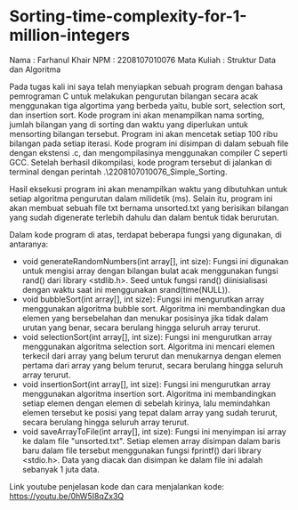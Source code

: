 # Sorting-time-complexity-for-1-million-integers

Nama : Farhanul Khair
NPM  : 2208107010076
Mata Kuliah : Struktur Data dan Algoritma

Pada tugas kali ini saya telah menyiapkan sebuah program dengan bahasa pemrograman C untuk melakukan pengurutan bilangan secara acak menggunakan tiga algortima yang berbeda yaitu, buble sort, selection sort, dan insertion sort. Kode program ini akan menampilkan nama sorting, jumlah bilangan yang di sorting dan waktu yang diperlukan untuk mensorting bilangan tersebut. Program ini akan mencetak setiap 100 ribu bilangan pada setiap iterasi. Kode program ini disimpan di dalam sebuah file dengan ekstensi .c, dan mengompilasinya menggunakan compiler C seperti GCC. Setelah berhasil dikompilasi, kode program tersebut di jalankan di terminal dengan perintah .\2208107010076_Simple_Sorting.

Hasil eksekusi program ini akan menampilkan waktu yang dibutuhkan untuk setiap algoritma pengurutan dalam milidetik (ms). Selain itu, program ini akan membuat sebuah file txt bernama unsorted.txt yang berisikan bilangan yang sudah digenerate terlebih dahulu dan dalam bentuk tidak berurutan.

Dalam kode program di atas, terdapat beberapa fungsi yang digunakan, di antaranya:

- void generateRandomNumbers(int array[], int size): Fungsi ini digunakan untuk mengisi array dengan bilangan bulat acak menggunakan fungsi rand() dari library <stdlib.h>. Seed untuk fungsi rand() diinisialisasi dengan waktu saat ini menggunakan srand(time(NULL)).
- void bubbleSort(int array[], int size): Fungsi ini mengurutkan array menggunakan algoritma bubble sort. Algoritma ini membandingkan dua elemen yang bersebelahan dan menukar posisinya jika tidak dalam urutan yang benar, secara berulang hingga seluruh array terurut.
- void selectionSort(int array[], int size): Fungsi ini mengurutkan array menggunakan algoritma selection sort. Algoritma ini mencari elemen terkecil dari array yang belum terurut dan menukarnya dengan elemen pertama dari array yang belum terurut, secara berulang hingga seluruh array terurut.
- void insertionSort(int array[], int size): Fungsi ini mengurutkan array menggunakan algoritma insertion sort. Algoritma ini membandingkan setiap elemen dengan elemen di sebelah kirinya, lalu memindahkan elemen tersebut ke posisi yang tepat dalam array yang sudah terurut, secara berulang hingga seluruh array terurut.
- void saveArrayToFile(int array[], int size): Fungsi ini menyimpan isi array ke dalam file "unsorted.txt". Setiap elemen array disimpan dalam baris baru dalam file tersebut menggunakan fungsi fprintf() dari library <stdio.h>. Data yang diacak dan disimpan ke dalam file ini adalah sebanyak 1 juta data.

Link youtube penjelasan kode dan cara menjalankan kode: https://youtu.be/0hW5I8qZx3Q
